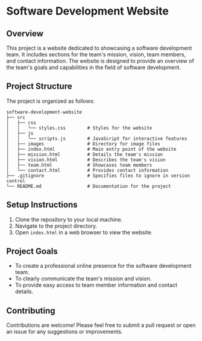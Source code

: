 # Software Development Website

## Overview
This project is a website dedicated to showcasing a software development team. It includes sections for the team's mission, vision, team members, and contact information. The website is designed to provide an overview of the team's goals and capabilities in the field of software development.

## Project Structure
The project is organized as follows:

```
software-development-website
├── src
│   ├── css
│   │   └── styles.css        # Styles for the website
│   ├── js
│   │   └── scripts.js        # JavaScript for interactive features
│   ├── images                # Directory for image files
│   ├── index.html            # Main entry point of the website
│   ├── mission.html          # Details the team's mission
│   ├── vision.html           # Describes the team's vision
│   ├── team.html             # Showcases team members
│   └── contact.html          # Provides contact information
├── .gitignore                # Specifies files to ignore in version control
└── README.md                 # Documentation for the project
```

## Setup Instructions
1. Clone the repository to your local machine.
2. Navigate to the project directory.
3. Open `index.html` in a web browser to view the website.

## Project Goals
- To create a professional online presence for the software development team.
- To clearly communicate the team's mission and vision.
- To provide easy access to team member information and contact details.

## Contributing
Contributions are welcome! Please feel free to submit a pull request or open an issue for any suggestions or improvements.